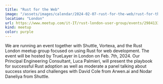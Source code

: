 ```yaml
---
title: "Rust for the Web"
image: "/assets/images/calendar/2024-02-07-rust-for-the-web/rust-for-the-web.jpg"
location: "London"
url: https://www.meetup.com/it-IT/rust-london-user-group/events/298413388/
kind: meetup
color: purple
---
```


We are running an event together with Shuttle, Vortexa, and the Rust London meetup group focused on using Rust for web development. The event will be hosted by
TrueLayer in London on Feb. 7th, 2024. Our Principal Engineering Consultant, Luca Palmieri, will
present the playbook for successful Rust adoption as well as moderate a panel talking about success stories and challenges with David Cole from Arwen.ai and Nodar Daneliya  from Shuttle.
